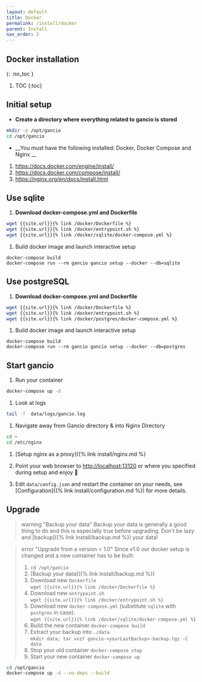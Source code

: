 ```yaml
---
layout: default
title: Docker
permalink: /install/docker
parent: Install
nav_order: 2
---
```

## Docker installation
{: .no_toc }

1. TOC
{:toc}

## Initial setup

- __Create a directory where everything related to gancio is stored__
```bash
mkdir -p /opt/gancio
cd /opt/gancio
```

- __You must have the following installed: Docker, Docker Compose and Nginx __
1. https://docs.docker.com/engine/install/
1. https://docs.docker.com/compose/install/
1. https://nginx.org/en/docs/install.html


## Use sqlite
<div class='code-example bg-grey-lt-100' markdown="1">

1. **Download docker-compose.yml and Dockerfile**
```bash
wget {{site.url}}{% link /docker/Dockerfile %}
wget {{site.url}}{% link /docker/entrypoint.sh %}
wget {{site.url}}{% link /docker/sqlite/docker-compose.yml %}
```


1. Build docker image and launch interactive setup
```
docker-compose build
docker-compose run --rm gancio gancio setup --docker --db=sqlite
```
</div>

## Use postgreSQL
<div class='code-example bg-grey-lt-100' markdown="1">

1. **Download docker-compose.yml and Dockerfile**
```bash
wget {{site.url}}{% link /docker/Dockerfile %}
wget {{site.url}}{% link /docker/entrypoint.sh %}
wget {{site.url}}{% link /docker/postgres/docker-compose.yml %}
```

1. Build docker image and launch interactive setup
```
docker-compose build
docker-compose run --rm gancio gancio setup --docker --db=postgres
```
</div>


## Start gancio

1. Run your container
```bash
docker-compose up -d
```

1. Look at logs
```bash
tail -f  data/logs/gancio.log
```

1. Navigate away from Gancio directory & into Nginx Directory
```bash
cd ~
cd /etc/nginx
```

1. [Setup nginx as a proxy]({% link install/nginx.md %}

1. Point your web browser to [http://localhost:13120](http://localhost:13120) or where you specified during setup and enjoy :tada:

1. Edit `data/config.json` and restart the container on your needs, see [Configuration]({% link install/configuration.md %}) for more details.

## Upgrade

> warning "Backup your data"
> Backup your data is generally a good thing to do and this is especially true before upgrading.
> Don't be lazy and [backup]({% link install/backup.md %}) your data!


> error "Upgrade from a version < 1.0"
> Since v1.0 our docker setup is changed and a new container has to be built:
>
> 1. `cd /opt/gancio`
> 1. [Backup your data]({% link install/backup.md %})
> 1. Download new `Dockerfile` <br/> `wget {{site.url}}{% link /docker/Dockerfile %}`
> 1. Download new `entrypoint.sh` <br/> `wget {{site.url}}{% link /docker/entrypoint.sh %}`
> 1. Download new `docker-compose.yml`  (substitute `sqlite` with `postgres` in case):  <br/>`wget {{site.url}}{% link /docker/sqlite/docker-compose.yml %}`
> 1. Build the new container `docker-compose build`
> 1. Extract your backup into `./data` <br/>`mkdir data; tar xvzf gancio-<yourLastBackup>-backup.tgz -C data`
> 1. Stop your old container `docker-compose stop`
> 1. Start your new container `docker-compose up`


```bash
cd /opt/gancio
docker-compose up -d --no-deps --build
```
